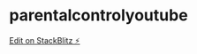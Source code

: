 # parentalcontrolyoutube

[Edit on StackBlitz ⚡️](https://stackblitz.com/edit/parentalcontrolyoutube)